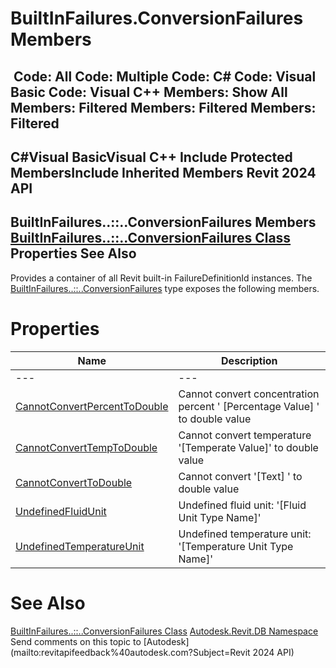 # BuiltInFailures.ConversionFailures Members

﻿
 Code: All Code: Multiple Code: C# Code: Visual Basic Code: Visual C++  Members: Show All Members: Filtered Members: Filtered Members: Filtered   
---  
C#Visual BasicVisual C++
Include Protected MembersInclude Inherited Members
Revit 2024 API  
---  
BuiltInFailures..::..ConversionFailures Members  
[BuiltInFailures..::..ConversionFailures Class](9b6a7523-0468-4589-5127-159c35928f39.md "BuiltInFailures.ConversionFailures Class") Properties See Also  
---  
Provides a container of all Revit built-in FailureDefinitionId instances.
The [BuiltInFailures..::..ConversionFailures](9b6a7523-0468-4589-5127-159c35928f39.md "BuiltInFailures.ConversionFailures Class") type exposes the following members.
# Properties
| Name | Description |
| --- | --- |
| --- | --- | --- |
| [CannotConvertPercentToDouble](53bc538f-611e-ec04-f06f-596c94121aa5.md "CannotConvertPercentToDouble Property") | Cannot convert concentration percent ' [Percentage Value] ' to double value |
| [CannotConvertTempToDouble](4e99047d-0db0-126f-09bd-ff0b2ac11462.md "CannotConvertTempToDouble Property") | Cannot convert temperature '[Temperate Value]' to double value |
| [CannotConvertToDouble](88c0876f-0999-547a-5cff-72e895c67acf.md "CannotConvertToDouble Property") | Cannot convert '[Text] ' to double value |
| [UndefinedFluidUnit](7e087ab8-7e75-68f6-725e-62a76a3c5d06.md "UndefinedFluidUnit Property") | Undefined fluid unit: '[Fluid Unit Type Name]' |
| [UndefinedTemperatureUnit](186eadd8-7f5d-96f2-46b0-81a0ca82a350.md "UndefinedTemperatureUnit Property") | Undefined temperature unit: '[Temperature Unit Type Name]' |

# See Also
[BuiltInFailures..::..ConversionFailures Class](9b6a7523-0468-4589-5127-159c35928f39.md "BuiltInFailures.ConversionFailures Class")
[Autodesk.Revit.DB Namespace](87546ba7-461b-c646-cbb1-2cb8f5bff8b2.md "Autodesk.Revit.DB Namespace")
Send comments on this topic to [Autodesk](mailto:revitapifeedback%40autodesk.com?Subject=Revit 2024 API)